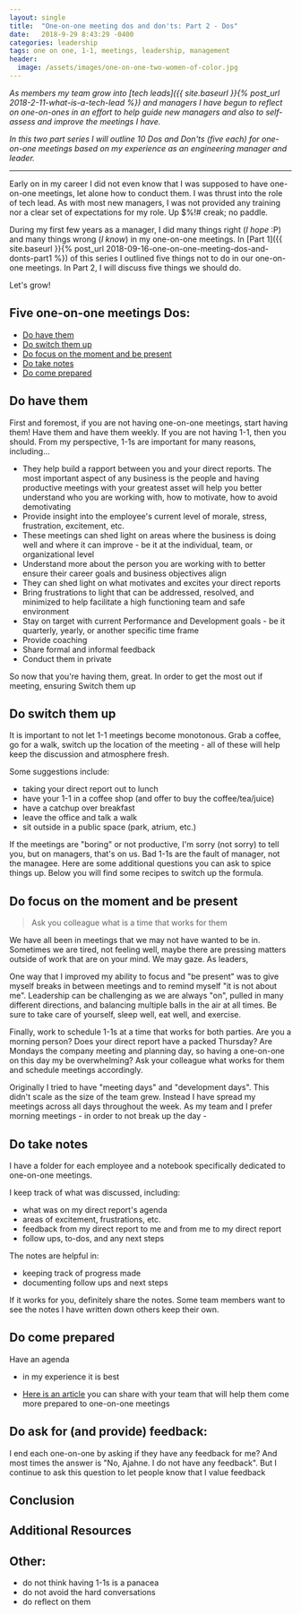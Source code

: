 ```yaml
---
layout: single
title:  "One-on-one meeting dos and don'ts: Part 2 - Dos"
date:   2018-9-29 8:43:29 -0400
categories: leadership
tags: one on one, 1-1, meetings, leadership, management
header:
  image: /assets/images/one-on-one-two-women-of-color.jpg
---
```

*As members my team grow into [tech leads]({{ site.baseurl }}{% post_url 2018-2-11-what-is-a-tech-lead %}) and managers I have begun to reflect on one-on-ones in an effort to help guide new managers and also to self-assess and improve the meetings I have.*

*In this two part series I will outline 10 Dos and Don'ts (five each) for one-on-one meetings based on my experience as an engineering manager and leader.*

---
Early on in my career I did not even know that I was supposed to have one-on-one meetings, let alone how to conduct them.  I was thrust into the role of tech lead. As with most new managers, I was not provided any training nor a clear set of expectations for my role. Up $%!# creak; no paddle.

During my first few years as a manager, I did many things right (_I hope_ :P) and many things wrong (_I know_) in my one-on-one meetings. In [Part 1]({{ site.baseurl }}{% post_url 2018-09-16-one-on-one-meeting-dos-and-donts-part1 %}) of this series I outlined five things not to do in our one-on-one meetings. In Part 2, I will discuss five things we should do.

Let's grow!

## Five one-on-one meetings Dos:
- [Do have them](#dont-just-focus-on-status-updates-and-tasks)
- [Do switch them up](#dont-let-them-turn-into-never-ending-therapy-sessions)
- [Do focus on the moment and be present](#dont-do-all-of-the-talking)
- [Do take notes](#dont-cancel-and-avoid-rescheduling)
- [Do come prepared](#dont-schedule-them-back-to-back-to-back-to)

## Do have them
First and foremost, if you are not having one-on-one meetings, start having them! Have them and have them weekly. If you are not having 1-1, then you should. From my perspective, 1-1s are important for many reasons, including...
- They help build a rapport between you and your direct reports.  The most important aspect of any business is the people and having productive meetings with your greatest asset will help you better understand who you are working with, how to motivate, how to avoid demotivating
- Provide insight into the employee's current level of morale, stress, frustration, excitement, etc.
- These meetings can shed light on areas where the business is doing well and where it can improve - be it at the individual, team, or organizational level
- Understand more about the person you are working with to better ensure their career goals and business objectives align
- They can shed light on what motivates and excites your direct reports
- Bring frustrations to light that can be addressed, resolved, and minimized to help facilitate a high functioning team and safe environment
- Stay on target with current Performance and Development goals - be it quarterly, yearly, or another specific time frame
- Provide coaching
- Share formal and informal feedback
- Conduct them in private

So now that you're having them, great. In order to get the most out if meeting, ensuring
Switch them up

## Do switch them up
It is important to not let 1-1 meetings become monotonous.  Grab a coffee, go for a walk, switch up the location of the meeting - all of these will help keep the discussion and atmosphere fresh.  

Some suggestions include:
- taking your direct report out to lunch
- have your 1-1 in a coffee shop (and offer to buy the coffee/tea/juice)
- have a catchup over breakfast
- leave the office and talk a walk
- sit outside in a public space (park, atrium, etc.)

If the meetings are "boring" or not productive, I'm sorry (not sorry) to tell you, but on managers, that's on us.  Bad 1-1s are the fault of manager, not the managee.  Here are some additional questions you can ask to spice things up.  Below you will find some recipes to switch up the formula.

## Do focus on the moment and be present
> Ask you colleague what is a time that works for them

We have all been in meetings that we may not have wanted to be in. Sometimes we are tired, not feeling well, maybe there are pressing matters outside of work that are on your mind. We may gaze.  As leaders,

One way that I improved my ability to focus and "be present" was to give myself breaks in between meetings and to remind myself "it is not about me". Leadership can be challenging as we are always "on", pulled in many different directions, and balancing multiple balls in the air at all times.  Be sure to take care of yourself, sleep well, eat well, and exercise.  

Finally, work to schedule 1-1s at a time that works for both parties. Are you a morning person? Does your direct report have a packed Thursday? Are Mondays the company meeting and planning day, so having a one-on-one on this day my be overwhelming?  Ask your colleague what works for them and schedule meetings accordingly.

Originally I tried to have "meeting days" and "development days". This didn't scale as the size of the team grew. Instead I have spread my meetings across all days throughout the week. As my team and I prefer morning meetings - in order to not break up the day -

## Do take notes
I have a folder for each employee and a notebook specifically dedicated to one-on-one meetings.  

I keep track of what was discussed, including:
- what was on my direct report's agenda
- areas of excitement, frustrations, etc.
- feedback from my direct report to me and from me to my direct report
- follow ups, to-dos, and any next steps

The notes are helpful in:
- keeping track of progress made
- documenting follow ups and next steps

If it works for you, definitely share the notes. Some team members want to see the notes I have written down others keep their own.

## Do come prepared
Have an agenda
- in my experience it is best

- [Here is an article](https://blog.knowyourcompany.com/7-ways-to-prepare-to-have-an-effective-one-on-one-meeting-with-your-manager-3b7e083cb3bb) you can share with your team that will help them come more prepared to one-on-one meetings

## Do ask for (and provide) feedback:
I end each one-on-one by asking if they have any feedback for me? And most times the answer is "No, Ajahne. I do not have any feedback". But I continue to ask this question to let people know that I value feedback

## Conclusion

## Additional Resources

## Other:
- do not think having 1-1s is a panacea
- do not avoid the hard conversations
- do reflect on them
